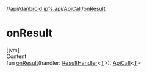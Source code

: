 //[api](../../index.md)/[danbroid.ipfs.api](../index.md)/[ApiCall](index.md)/[onResult](on-result.md)



# onResult  
[jvm]  
Content  
fun [onResult](on-result.md)(handler: [ResultHandler](../index.md#danbroid.ipfs.api/ResultHandler///PointingToDeclaration/)<[T](index.md)>): [ApiCall](index.md)<[T](index.md)>  



